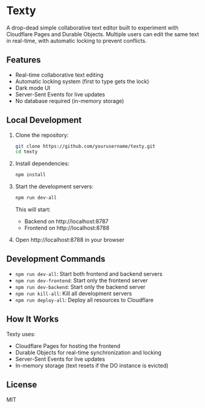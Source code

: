 # Texty

A drop-dead simple collaborative text editor built to experiment with Cloudflare Pages and Durable Objects. Multiple users can edit the same text in real-time, with automatic locking to prevent conflicts.

## Features

- Real-time collaborative text editing
- Automatic locking system (first to type gets the lock)
- Dark mode UI
- Server-Sent Events for live updates
- No database required (in-memory storage)

## Local Development

1. Clone the repository:
   ```bash
   git clone https://github.com/yourusername/texty.git
   cd texty
   ```

2. Install dependencies:
   ```bash
   npm install
   ```

3. Start the development servers:
   ```bash
   npm run dev-all
   ```
   This will start:
   - Backend on http://localhost:8787
   - Frontend on http://localhost:8788

4. Open http://localhost:8788 in your browser

## Development Commands

- `npm run dev-all`: Start both frontend and backend servers
- `npm run dev-frontend`: Start only the frontend server
- `npm run dev-backend`: Start only the backend server
- `npm run kill-all`: Kill all development servers
- `npm run deploy-all`: Deploy all resources to Cloudflare

## How It Works

Texty uses:
- Cloudflare Pages for hosting the frontend
- Durable Objects for real-time synchronization and locking
- Server-Sent Events for live updates
- In-memory storage (text resets if the DO instance is evicted)

## License

MIT